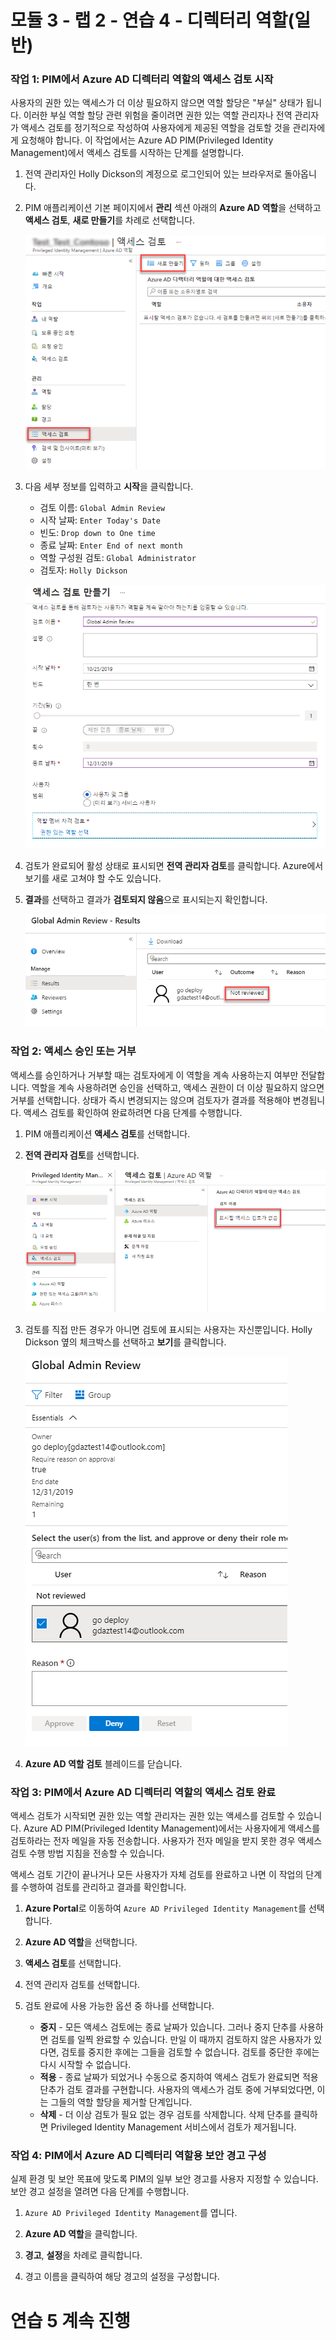 ﻿# 모듈 3 - 랩 2 - 연습 4 - 디렉터리 역할(일반)


### 작업 1: PIM에서 Azure AD 디렉터리 역할의 액세스 검토 시작


사용자의 권한 있는 액세스가 더 이상 필요하지 않으면 역할 할당은 "부실" 상태가 됩니다. 이러한 부실 역할 할당 관련 위험을 줄이려면 권한 있는 역할 관리자나 전역 관리자가 액세스 검토를 정기적으로 작성하여 사용자에게 제공된 역할을 검토할 것을 관리자에게 요청해야 합니다. 이 작업에서는 Azure AD PIM(Privileged Identity Management)에서 액세스 검토를 시작하는 단계를 설명합니다.


1.  전역 관리자인 Holly Dickson의 계정으로 로그인되어 있는 브라우저로 돌아옵니다.

1.  PIM 애플리케이션 기본 페이지에서 **관리** 섹션 아래의 **Azure AD 역할**을 선택하고 **액세스 검토**, **새로 만들기**를 차례로 선택합니다.

     ![스크린샷](../Media/1704b3b2-05a7-47c8-a3e3-20ba6546b9d6.png)

1.  다음 세부 정보를 입력하고 **시작**을 클릭합니다.

      - 검토 이름:  `Global Admin Review`
      - 시작 날짜:  `Enter Today's Date` 
      - 빈도: `Drop down to One time`
      - 종료 날짜:  `Enter End of next month`
      - 역할 구성원 검토:  `Global Administrator`
      - 검토자:  `Holly Dickson`
 
 
     ![스크린샷](../Media/84274ed2-be53-4b3f-853a-c85f0dcfeab2.png)
 
1.  검토가 완료되어 활성 상태로 표시되면 **전역 관리자 검토**를 클릭합니다. Azure에서 보기를 새로 고쳐야 할 수도 있습니다.

1.  **결과**를 선택하고 결과가 **검토되지 않음**으로 표시되는지 확인합니다.

     ![스크린샷](../Media/04c32a26-be67-48dd-bf3d-7b60e81e2fff.png)

### 작업 2: 액세스 승인 또는 거부


액세스를 승인하거나 거부할 때는 검토자에게 이 역할을 계속 사용하는지 여부만 전달합니다. 역할을 계속 사용하려면 승인을 선택하고, 액세스 권한이 더 이상 필요하지 않으면 거부를 선택합니다. 상태가 즉시 변경되지는 않으며 검토자가 결과를 적용해야 변경됩니다. 액세스 검토를 확인하여 완료하려면 다음 단계를 수행합니다.


1.  PIM 애플리케이션 **액세스 검토**를 선택합니다. 

2.  **전역 관리자 검토**를 선택합니다.

     ![스크린샷](../Media/3f5a8e6a-05a7-4cc0-96ea-d1a10d23c38f.png)

3.  검토를 직접 만든 경우가 아니면 검토에 표시되는 사용자는 자신뿐입니다. Holly Dickson 옆의 체크박스를 선택하고 **보기**를 클릭합니다.

     ![스크린샷](../Media/081d9886-8482-4d62-827c-68eb380c00a0.png)

5.  **Azure AD 역할 검토** 블레이드를 닫습니다.

### 작업 3: PIM에서 Azure AD 디렉터리 역할의 액세스 검토 완료


액세스 검토가 시작되면 권한 있는 역할 관리자는 권한 있는 액세스를 검토할 수 있습니다. Azure AD PIM(Privileged Identity Management)에서는 사용자에게 액세스를 검토하라는 전자 메일을 자동 전송합니다. 사용자가 전자 메일을 받지 못한 경우 액세스 검토 수행 방법 지침을 전송할 수 있습니다.

액세스 검토 기간이 끝나거나 모든 사용자가 자체 검토를 완료하고 나면 이 작업의 단계를 수행하여 검토를 관리하고 결과를 확인합니다.



1. **Azure Portal**로 이동하여 `Azure AD Privileged Identity Management`를 선택합니다.

1. **Azure AD 역할**을 선택합니다.

2. **액세스 검토**를 선택합니다.

3. 전역 관리자 검토를 선택합니다. 

4. 검토 완료에 사용 가능한 옵션 중 하나를 선택합니다.
     - **중지** - 모든 액세스 검토에는 종료 날짜가 있습니다. 그러나 중지 단추를 사용하면 검토를 일찍 완료할 수 있습니다. 만일 이 때까지 검토하지 않은 사용자가 있다면, 검토를 중지한 후에는 그들을 검토할 수 없습니다. 검토를 중단한 후에는 다시 시작할 수 없습니다.
     - **적용** - 종료 날짜가 되었거나 수동으로 중지하여 액세스 검토가 완료되면 적용 단추가 검토 결과를 구현합니다. 사용자의 액세스가 검토 중에 거부되었다면, 이는 그들의 역할 할당을 제거할 단계입니다.
     - **삭제** - 더 이상 검토가 필요 없는 경우 검토를 삭제합니다. 삭제 단추를 클릭하면 Privileged Identity Management 서비스에서 검토가 제거됩니다.


### 작업 4: PIM에서 Azure AD 디렉터리 역할용 보안 경고 구성


실제 환경 및 보안 목표에 맞도록 PIM의 일부 보안 경고를 사용자 지정할 수 있습니다. 보안 경고 설정을 열려면 다음 단계를 수행합니다.



1.  `Azure AD Privileged Identity Management`를 엽니다.

1.  **Azure AD 역할**을 클릭합니다.

1.  **경고**, **설정**을 차례로 클릭합니다.

1.  경고 이름을 클릭하여 해당 경고의 설정을 구성합니다.


# 연습 5 계속 진행
